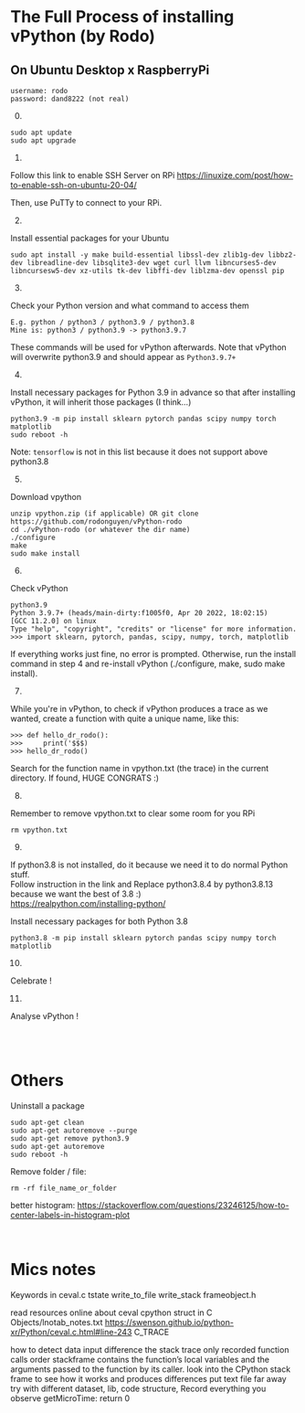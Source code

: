 # The Full Process of installing vPython (by Rodo)


## On Ubuntu Desktop x RaspberryPi

    username: rodo  
    password: dand8222 (not real)

0. 

    sudo apt update  
    sudo apt upgrade  

1. 
Follow this link to enable SSH Server on RPi
https://linuxize.com/post/how-to-enable-ssh-on-ubuntu-20-04/

Then, use PuTTy to connect to your RPi. 

2. 
Install essential packages for your Ubuntu

    sudo apt install -y make build-essential libssl-dev zlib1g-dev libbz2-dev libreadline-dev libsqlite3-dev wget curl llvm libncurses5-dev libncursesw5-dev xz-utils tk-dev libffi-dev liblzma-dev openssl pip

3. 
Check your Python version and what command to access them  
    
    E.g. python / python3 / python3.9 / python3.8 
    Mine is: python3 / python3.9 -> python3.9.7

These commands will be used for vPython afterwards. Note that vPython will overwrite python3.9 and should appear as `Python3.9.7+`


4.
Install necessary packages for Python 3.9 in advance so that after installing vPython, it will inherit those packages (I think...)   

    python3.9 -m pip install sklearn pytorch pandas scipy numpy torch matplotlib
    sudo reboot -h

Note: `tensorflow` is not in this list because it does not support above python3.8


5. 
Download vpython

    unzip vpython.zip (if applicable) OR git clone https://github.com/rodonguyen/vPython-rodo
    cd ./vPython-rodo (or whatever the dir name)
    ./configure
    make                  
    sudo make install 

6. 
Check vPython

    python3.9
    Python 3.9.7+ (heads/main-dirty:f1005f0, Apr 20 2022, 18:02:15)
    [GCC 11.2.0] on linux
    Type "help", "copyright", "credits" or "license" for more information.
    >>> import sklearn, pytorch, pandas, scipy, numpy, torch, matplotlib

If everything works just fine, no error is prompted. Otherwise, run the install command in step 4 and re-install vPython (./configure, make, sudo make install).

7.  
While you're in vPython, to check if vPython produces a trace as we wanted, create a function with quite a unique name, like this:

    >>> def hello_dr_rodo():
    >>>     print('$$$)
    >>> hello_dr_rodo()

Search for the function name in vpython.txt (the trace) in the current directory. If found, HUGE CONGRATS :)

8.
Remember to remove vpython.txt to clear some room for you RPi

    rm vpython.txt


9. 
If python3.8 is not installed, do it because we need it to do normal Python stuff.  
Follow instruction in the link and Replace python3.8.4 by python3.8.13 because we want the best of 3.8 :)   
    https://realpython.com/installing-python/

Install necessary packages for both Python 3.8

    python3.8 -m pip install sklearn pytorch pandas scipy numpy torch matplotlib

10. 
Celebrate !

11. 
Analyse vPython !


<br>
<br>

# Others

Uninstall a package  

    sudo apt-get clean
    sudo apt-get autoremove --purge
    sudo apt-get remove python3.9
    sudo apt-get autoremove
    sudo reboot -h

Remove folder / file:

    rm -rf file_name_or_folder

better histogram: https://stackoverflow.com/questions/23246125/how-to-center-labels-in-histogram-plot



<br>

# Mics notes 
Keywords in ceval.c
tstate
write_to_file
write_stack
frameobject.h

read resources online about ceval cpython
struct in C
Objects/lnotab_notes.txt
https://swenson.github.io/python-xr/Python/ceval.c.html#line-243
C_TRACE


how to detect data input difference
the stack trace only recorded function calls order
stackframe contains the function’s local variables and the arguments passed to the function by its caller.
look into the CPython stack frame to see how it works and produces differences
put text file far away
try with different dataset, lib, code structure, 
Record everything you observe
getMicroTime: return 0



